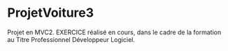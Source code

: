 ProjetVoiture3
==============

Projet en MVC2.
EXERCICE réalisé en cours, dans le cadre de la formation
au Titre Professionnel Développeur Logiciel.

